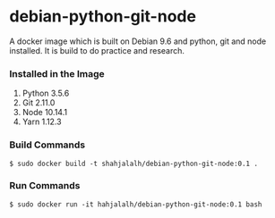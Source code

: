# debian-python-git-node

A docker image which is built on Debian 9.6 and python, git and node installed. It is build to do practice and research.


### Installed in the Image
1. Python 3.5.6
2. Git 2.11.0
3. Node 10.14.1
4. Yarn 1.12.3

### Build Commands
```
$ sudo docker build -t shahjalalh/debian-python-git-node:0.1 .
```


### Run Commands
```
$ sudo docker run -it hahjalalh/debian-python-git-node:0.1 bash
```
